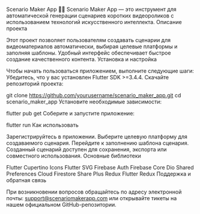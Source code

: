 Scenario Maker App 🎥📝
Scenario Maker App — это инструмент для автоматической генерации сценариев коротких видеороликов с использованием технологий искусственного интеллекта.
Описание проекта

Этот проект позволяет пользователям создавать сценарии для видеоматериалов автоматически, выбирая целевые платформы и заполняя шаблоны. Удобный интерфейс обеспечивает быстрое создание качественного контента.
Установка и настройка

Чтобы начать пользоваться приложением, выполните следующие шаги:
Убедитесь, что у вас установлен Flutter SDK >=3.4.4.
Скачайте репозиторий проекта:

git clone https://github.com/yourusername/scenario_maker_app.git
cd scenario_maker_app
Установите необходимые зависимости:

flutter pub get
Соберите и запустите приложение:

flutter run
Как использовать

Зарегистрируйтесь в приложении.
Выберите целевую платформу для создаваемого сценария.
Перейдите к заполнению шаблона сценария.
Созданный сценарий доступен для сохранения, экспорта или совместного использования.
Основные библиотеки

Flutter
Cupertino Icons
Flutter SVG
Firebase Auth
Firebase Core
Dio
Shared Preferences
Cloud Firestore
Share Plus
Redux
Flutter Redux
Поддержка и обратная связь

При возникновении вопросов обращайтесь по адресу электронной почты: support@scenariomakerapp.com или открывайте тикеты на нашем официальном GitHub-репозитории.